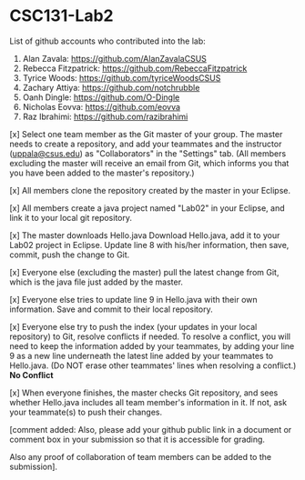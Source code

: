 # CSC131-Lab2

List of github accounts who contributed into the lab:
1. Alan Zavala: https://github.com/AlanZavalaCSUS
2. Rebecca Fitzpatrick: https://github.com/RebeccaFitzpatrick
3. Tyrice Woods: https://github.com/tyriceWoodsCSUS
4. Zachary Attiya: https://github.com/notchrubble
5. Oanh Dingle: https://github.com/O-Dingle
6. Nicholas Eovva: https://github.com/eovva
7. Raz Ibrahimi: https://github.com/razibrahimi
   
[x] Select one team member as the Git master of your group. The master needs to create a repository, and add your teammates and the instructor (uppala@csus.edu) as "Collaborators" in the "Settings" tab. (All members excluding the master will receive an email from Git, which informs you that you have been added to the master's repository.) 

[x] All members clone the repository created by the master in your Eclipse.

[x] All members create a java project named "Lab02" in your Eclipse, and link it to your local git repository. 

[x] The master downloads Hello.java Download Hello.java, add it to your Lab02 project in Eclipse. Update line 8 with his/her information, then save, commit, push the change to Git.

[x] Everyone else (excluding the master) pull the latest change from Git, which is the java file just added by the master.

[x] Everyone else tries to update line 9 in Hello.java with their own information. Save and commit to their local repository.

[x] Everyone else try to push the index (your updates in your local repository) to Git, resolve conflicts if needed. To resolve a conflict, you will need to keep the information added by your teammates, by adding your line 9 as a new line underneath the latest line added by your teammates to Hello.java. (Do NOT erase other teammates' lines when resolving a conflict.)
**No Conflict**

[x] When everyone finishes, the master checks Git repository, and sees whether Hello.java includes all team member's information in it. If not, ask your teammate(s) to push their changes.

[comment added:  Also, please add your github public link in a document or comment box in your submission so that it is accessible for grading.

Also any proof of collaboration of team members can be added to the submission].


